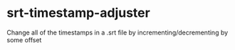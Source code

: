 # srt-timestamp-adjuster
Change all of the timestamps in a .srt file by incrementing/decrementing by some offset
